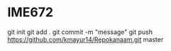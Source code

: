 # IME672
git init
git add .
git commit -m "message"
git push https://github.com/kmayur14/Repokanaam.git master
